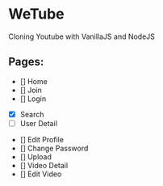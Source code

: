 # WeTube 
Cloning Youtube with VanillaJS and NodeJS

## Pages:
- [] Home
- [] Join
- [] Login
- [x] Search
- [ ] User Detail
- [] Edit Profile
- [] Change Password
- [] Upload
- [] Video Detail
- [] Edit Video